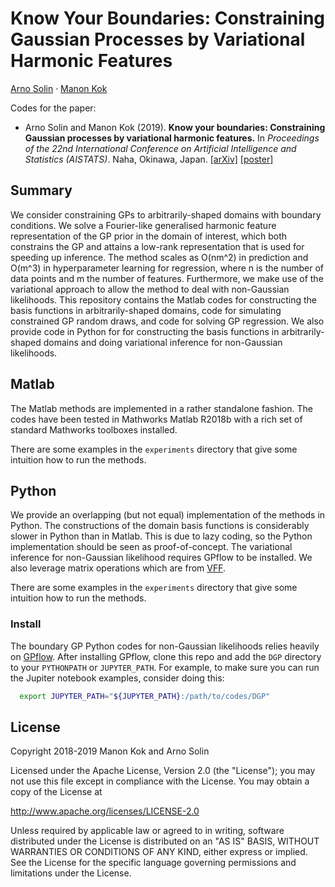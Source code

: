 # Know Your Boundaries: Constraining Gaussian Processes by Variational Harmonic Features

[Arno Solin](http://arno.solin.fi) · [Manon Kok](https://sites.google.com/site/manonkok2/home)

Codes for the paper:

* Arno Solin and Manon Kok (2019). **Know your boundaries: Constraining Gaussian processes by variational harmonic features.** In *Proceedings of the 22nd International Conference on Artificial Intelligence and Statistics (AISTATS)*. Naha, Okinawa, Japan. [[arXiv]](https://arxiv.org/abs/1904.05207) [[poster]](https://users.aalto.fi/~asolin/documents/pdf/Solin-Kok-2019-AISTATS-poster.pdf)

## Summary

We consider constraining GPs to arbitrarily-shaped domains with boundary conditions. We solve a Fourier-like generalised harmonic feature representation of the GP prior in the domain of interest, which both constrains the GP and attains a low-rank representation that is used for speeding up inference. The method scales as O(nm^2) in prediction and O(m^3) in hyperparameter learning for regression, where n is the number of data points and m the number of features. Furthermore, we make use of the variational approach to allow the method to deal with non-Gaussian likelihoods. This repository contains the Matlab codes for constructing the basis functions in arbitrarily-shaped domains, code for simulating constrained GP random draws, and code for solving GP regression. We also provide code in Python for for constructing the basis functions in arbitrarily-shaped domains and doing variational inference for non-Gaussian likelihoods.

## Matlab

The Matlab methods are implemented in a rather standalone fashion. The codes have been tested in Mathworks Matlab R2018b with a rich set of standard Mathworks toolboxes installed.

There are some examples in the `experiments` directory that give some intuition how to run the methods.

## Python

We provide an overlapping (but not equal) implementation of the methods in Python. The constructions of the domain basis functions is considerably slower in Python than in Matlab. This is due to lazy coding, so the Python implementation should be seen as proof-of-concept. The variational inference for non-Gaussian likelihood requires GPflow to be installed. We also leverage matrix operations which are from [VFF](https://github.com/jameshensman/VFF).

There are some examples in the `experiments` directory that give some intuition how to run the methods.

### Install

The boundary GP Python codes for non-Gaussian likelihoods relies heavily on [GPflow](github.com/GPflow/GPflow). After installing GPflow, clone this repo and add the `DGP` directory to your `PYTHONPATH` or `JUPYTER_PATH`. For example, to make sure you can run the Jupiter notebook examples, consider doing this:

```bash
  export JUPYTER_PATH="${JUPYTER_PATH}:/path/to/codes/DGP"
```

## License

Copyright 2018-2019 Manon Kok and Arno Solin

Licensed under the Apache License, Version 2.0 (the "License");
you may not use this file except in compliance with the License.
You may obtain a copy of the License at

http://www.apache.org/licenses/LICENSE-2.0

Unless required by applicable law or agreed to in writing, software
distributed under the License is distributed on an "AS IS" BASIS,
WITHOUT WARRANTIES OR CONDITIONS OF ANY KIND, either express or implied.
See the License for the specific language governing permissions and
limitations under the License.